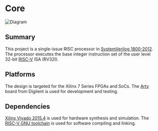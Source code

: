 Core
====

![Diagram](http://spoonb.github.io/core/core.svg)

Summary
-------

This project is a single-issue RISC processor in [SystemVerilog 1800-2012][systemverilog].
The processor executes the base integer instruction set of the user level 32-bit [RISC-V][riscv] ISA (RV32I).

Platforms
------------------

The design is targeted for the Xilinx 7 Series FPGAs and SoCs.
The [Arty][arty] board from Digilent is used for development and testing.

Dependencies
--------------

[Xilinx Vivado 2015.4][vivado] is used for hardware synthesis and simulation.
The [RISC-V GNU toolchain][riscv-gnu-toolchain] is used for software compiling and linking.

[systemverilog]: http://standards.ieee.org/findstds/standard/1800-2012.html
[riscv]: http://riscv.org/
[arty]: http://www.digilentinc.com/Products/Detail.cfm?NavPath=2,400,1487&Prod=ARTY
[vivado]: http://www.xilinx.com/support/download.html
[riscv-gnu-toolchain]: https://github.com/riscv/riscv-gnu-toolchain
